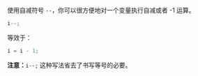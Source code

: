 使用自减符号 `--`，你可以很方便地对一个变量执行自减或者 -1 运算。

```js
i--;
```

等效于：

```js
i = i - 1;
```

**注意：**`i--;` 这种写法省去了书写等号的必要。


